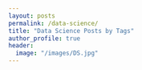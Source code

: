 ```yaml
---
layout: posts
permalink: /data-science/
title: "Data Science Posts by Tags"
author_profile: true
header:
  image: "/images/DS.jpg"
---
```

